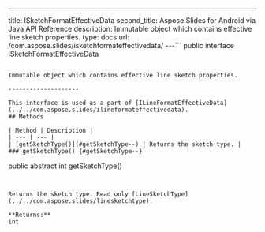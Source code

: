 ---
title: ISketchFormatEffectiveData
second_title: Aspose.Slides for Android via Java API Reference
description: Immutable object which contains effective line sketch properties.
type: docs
url: /com.aspose.slides/isketchformateffectivedata/
---```
public interface ISketchFormatEffectiveData
```

Immutable object which contains effective line sketch properties.

--------------------

This interface is used as a part of [ILineFormatEffectiveData](../../com.aspose.slides/ilineformateffectivedata).
## Methods

| Method | Description |
| --- | --- |
| [getSketchType()](#getSketchType--) | Returns the sketch type. |
### getSketchType() {#getSketchType--}
```
public abstract int getSketchType()
```


Returns the sketch type. Read only [LineSketchType](../../com.aspose.slides/linesketchtype).

**Returns:**
int
